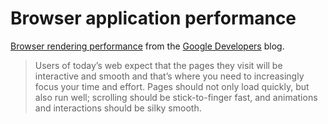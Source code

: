# Browser application performance

[Browser rendering performance](https://developers.google.com/web/fundamentals/performance/rendering/) from the [Google Developers](https://developers.google.com/web/) blog.

> Users of today’s web expect that the pages they visit will be interactive and smooth and that’s where you need to increasingly focus your time and effort. Pages should not only load quickly, but also run well; scrolling should be stick-to-finger fast, and animations and interactions should be silky smooth.

